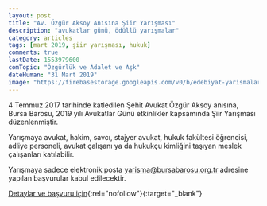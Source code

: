 ```yaml
---
layout: post
title: "Av. Özgür Aksoy Anısına Şiir Yarışması"
description: "avukatlar günü, ödüllü yarışmalar"
category: articles
tags: [mart 2019, şiir yarışması, hukuk]
comments: true
lastDate: 1553979600
comTopic: "Özgürlük ve Adalet ve Aşk"
dateHuman: "31 Mart 2019"
image: "https://firebasestorage.googleapis.com/v0/b/edebiyat-yarismalari.appspot.com/o/ozgurluk-adalet-ask-siir-yarismasi.jpg?alt=media&token=b30ef078-be3f-4837-92ad-c34dc753b022"
---
```


4 Temmuz 2017 tarihinde katledilen Şehit Avukat Özgür Aksoy anısına, Bursa Barosu, 2019 yılı Avukatlar Günü etkinlikler kapsamında Şiir Yarışması düzenlenmiştir.

Yarışmaya avukat, hakim, savcı, stajyer avukat, hukuk fakültesi öğrencisi, adliye personeli, avukat çalışanı ya da hukukçu kimliğini taşıyan meslek çalışanları katılabilir.

Yarışmaya sadece elektronik posta yarisma@bursabarosu.org.tr adresine yapılan başvurular kabul edilecektir.

[Detaylar ve başvuru için](http://www.bursabarosu.org.tr/tr/gundem-duyurular-siir-yarismasi-2019.html?utm_source=edebiyatyarismalari.com&utm_medium=affiliate){:rel="nofollow"}{:target="_blank"}
